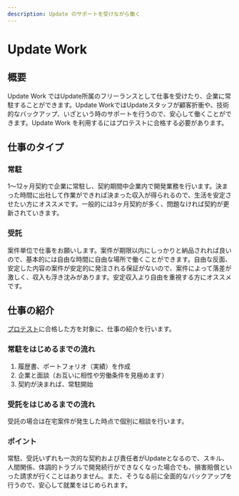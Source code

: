 ```yaml
---
description: Update のサポートを受けながら働く
---
```


# Update Work

## 概要

Update Work ではUpdate所属のフリーランスとして仕事を受けたり、企業に常駐することができます。Update WorkではUpdateスタッフが顧客折衝や、技術的なバックアップ、いざという時のサポートを行うので、安心して働くことができます。Update Work を利用するにはプロテストに合格する必要があります。

## 仕事のタイプ

### 常駐

1〜12ヶ月契約で企業に常駐し、契約期間中企業内で開発業務を行います。決まった時間に出社して作業ができれば決まった収入が得られるので、生活を安定させたい方にオススメです。一般的には3ヶ月契約が多く、問題なければ契約が更新されていきます。

### 受託

案件単位で仕事をお願いします。案件が期限以内にしっかりと納品されれば良いので、基本的には自由な時間に自由な場所で働くことができます。自由な反面、安定した内容の案件が安定的に発注される保証がないので、案件によって落差が激しく、収入も浮き沈みがあります。安定収入より自由を重視する方にオススメです。

## 仕事の紹介

[プロテスト](../work/pro-test.md)に合格した方を対象に、仕事の紹介を行います。

### 常駐をはじめるまでの流れ

1. 履歴書、ポートフォリオ（実績）を作成
2. 企業と面談（お互いに相性や労働条件を見極めます）
3. 契約が決まれば、常駐開始

### 受託をはじめるまでの流れ

受託の場合は在宅案件が発生した時点で個別に相談を行います。

### ポイント

常駐、受託いずれも一次的な契約および責任者がUpdateとなるので、スキル、人間関係、体調的トラブルで開発続行ができなくなった場合でも、損害賠償といった請求が行くことはありません。また、そうなる前に全面的なバックアップを行うので、安心して就業をはじめられます。

